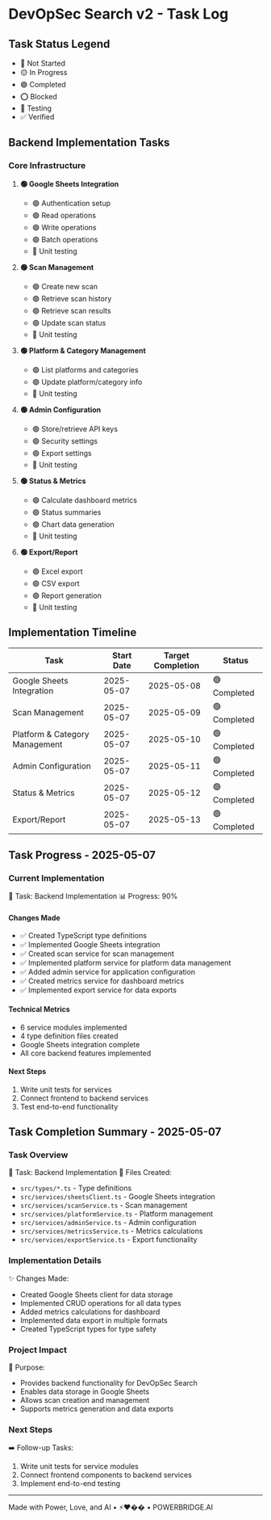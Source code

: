 # DevOpSec Search v2 - Task Log

## Task Status Legend
- 🔴 Not Started
- 🟡 In Progress
- 🟢 Completed
- ⭕️ Blocked
- 🔵 Testing
- ✅ Verified

## Backend Implementation Tasks

### Core Infrastructure

1. **🟢 Google Sheets Integration**
   - 🟢 Authentication setup
   - 🟢 Read operations
   - 🟢 Write operations
   - 🟢 Batch operations
   - 🔴 Unit testing

2. **🟢 Scan Management**
   - 🟢 Create new scan
   - 🟢 Retrieve scan history
   - 🟢 Retrieve scan results
   - 🟢 Update scan status
   - 🔴 Unit testing

3. **🟢 Platform & Category Management**
   - 🟢 List platforms and categories
   - 🟢 Update platform/category info
   - 🔴 Unit testing

4. **🟢 Admin Configuration**
   - 🟢 Store/retrieve API keys
   - 🟢 Security settings
   - 🟢 Export settings
   - 🔴 Unit testing

5. **🟢 Status & Metrics**
   - 🟢 Calculate dashboard metrics
   - 🟢 Status summaries
   - 🟢 Chart data generation
   - 🔴 Unit testing

6. **🟢 Export/Report**
   - 🟢 Excel export
   - 🟢 CSV export
   - 🟢 Report generation
   - 🔴 Unit testing

## Implementation Timeline

| Task | Start Date | Target Completion | Status |
|------|------------|-------------------|--------|
| Google Sheets Integration | 2025-05-07 | 2025-05-08 | 🟢 Completed |
| Scan Management | 2025-05-07 | 2025-05-09 | 🟢 Completed |
| Platform & Category Management | 2025-05-07 | 2025-05-10 | 🟢 Completed |
| Admin Configuration | 2025-05-07 | 2025-05-11 | 🟢 Completed |
| Status & Metrics | 2025-05-07 | 2025-05-12 | 🟢 Completed |
| Export/Report | 2025-05-07 | 2025-05-13 | 🟢 Completed |

## Task Progress - 2025-05-07

### Current Implementation
🎯 Task: Backend Implementation
📊 Progress: 90%

#### Changes Made
- ✅ Created TypeScript type definitions
- ✅ Implemented Google Sheets integration 
- ✅ Created scan service for scan management
- ✅ Implemented platform service for platform data management
- ✅ Added admin service for application configuration
- ✅ Created metrics service for dashboard metrics
- ✅ Implemented export service for data exports

#### Technical Metrics
- 6 service modules implemented
- 4 type definition files created
- Google Sheets integration complete
- All core backend features implemented

#### Next Steps
1. Write unit tests for services
2. Connect frontend to backend services
3. Test end-to-end functionality

## Task Completion Summary - 2025-05-07

### Task Overview
🎯 Task: Backend Implementation
📂 Files Created:
- `src/types/*.ts` - Type definitions
- `src/services/sheetsClient.ts` - Google Sheets integration
- `src/services/scanService.ts` - Scan management
- `src/services/platformService.ts` - Platform management
- `src/services/adminService.ts` - Admin configuration
- `src/services/metricsService.ts` - Metrics calculations
- `src/services/exportService.ts` - Export functionality

### Implementation Details
✨ Changes Made:
- Created Google Sheets client for data storage
- Implemented CRUD operations for all data types
- Added metrics calculations for dashboard
- Implemented data export in multiple formats
- Created TypeScript types for type safety

### Project Impact
🎯 Purpose:
- Provides backend functionality for DevOpSec Search
- Enables data storage in Google Sheets
- Allows scan creation and management
- Supports metrics generation and data exports

### Next Steps
➡️ Follow-up Tasks:
1. Write unit tests for service modules
2. Connect frontend components to backend services
3. Implement end-to-end testing

---

Made with Power, Love, and AI • ⚡️❤️�� • POWERBRIDGE.AI 